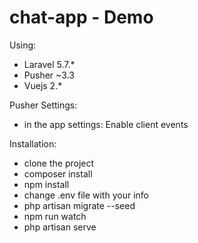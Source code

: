 # chat-app - Demo

Using:
- Laravel 5.7.*
- Pusher ~3.3
- Vuejs 2.*

Pusher Settings:
- in the app settings: Enable client events

Installation:
- clone the project
- composer install
- npm install
- change .env file with your info
- php artisan migrate --seed
- npm run watch
- php artisan serve
